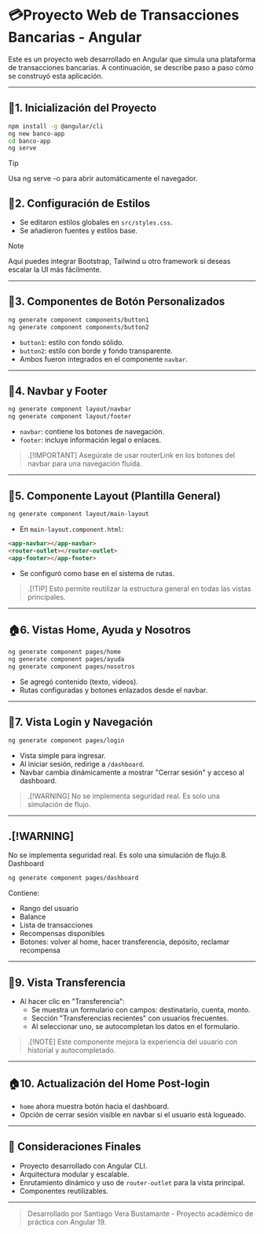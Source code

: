 # 💳Proyecto Web de Transacciones Bancarias - Angular

Este es un proyecto web desarrollado en Angular que simula una plataforma de transacciones bancarias. A continuación, se describe paso a paso cómo se construyó esta aplicación.

---

## 🚀1. Inicialización del Proyecto

```bash
npm install -g @angular/cli
ng new banco-app
cd banco-app
ng serve
```
>[!TIP]
>Usa ng serve -o para abrir automáticamente el navegador.

## 🎨2. Configuración de Estilos

- Se editaron estilos globales en `src/styles.css`.
- Se añadieron fuentes y estilos base.

>[!NOTE]
>Aquí puedes integrar Bootstrap, Tailwind u otro framework si deseas escalar la UI más fácilmente.
---

## 🧱3. Componentes de Botón Personalizados

```bash
ng generate component components/button1
ng generate component components/button2
```

- `button1`: estilo con fondo sólido.
- `button2`: estilo con borde y fondo transparente.
- Ambos fueron integrados en el componente `navbar`.

---

##  🧭4. Navbar y Footer

```bash
ng generate component layout/navbar
ng generate component layout/footer
```

- `navbar`: contiene los botones de navegación.
- `footer`: incluye información legal o enlaces.

>.[!IMPORTANT]
>Asegúrate de usar routerLink en los botones del navbar para una navegación fluida.
---

## 🧩5. Componente Layout (Plantilla General)

```bash
ng generate component layout/main-layout
```

- En `main-layout.component.html`:

```html
<app-navbar></app-navbar>
<router-outlet></router-outlet>
<app-footer></app-footer>
```

- Se configuró como base en el sistema de rutas.

>.[!TIP]
>Esto permite reutilizar la estructura general en todas las vistas principales.
---

## 🏠6. Vistas Home, Ayuda y Nosotros

```bash
ng generate component pages/home
ng generate component pages/ayuda
ng generate component pages/nosotros
```

- Se agregó contenido (texto, videos).
- Rutas configuradas y botones enlazados desde el navbar.

---

## 🔐7. Vista Login y Navegación

```bash
ng generate component pages/login
```

- Vista simple para ingresar.
- Al iniciar sesión, redirige a `/dashboard`.
- Navbar cambia dinámicamente a mostrar "Cerrar sesión" y acceso al dashboard.

>.[!WARNING]
>No se implementa seguridad real. Es solo una simulación de flujo.
---

## .[!WARNING]

No se implementa seguridad real. Es solo una simulación de flujo.8. Dashboard

```bash
ng generate component pages/dashboard
```

Contiene:
- Rango del usuario
- Balance
- Lista de transacciones
- Recompensas disponibles
- Botones: volver al home, hacer transferencia, depósito, reclamar recompensa

---

## 💸9. Vista Transferencia

- Al hacer clic en "Transferencia":
  - Se muestra un formulario con campos: destinatario, cuenta, monto.
  - Sección "Transferencias recientes" con usuarios frecuentes.
  - Al seleccionar uno, se autocompletan los datos en el formulario.

>.[!NOTE]
>Este componente mejora la experiencia del usuario con historial y autocompletado.
---

## 🏠10. Actualización del Home Post-login

- `home` ahora muestra botón hacia el dashboard.
- Opción de cerrar sesión visible en navbar si el usuario está logueado.

---

## 📌 Consideraciones Finales

- Proyecto desarrollado con Angular CLI.
- Arquitectura modular y escalable.
- Enrutamiento dinámico y uso de `router-outlet` para la vista principal.
- Componentes reutilizables.

---

> Desarrollado por Santiago Vera Bustamante - Proyecto académico de práctica con Angular 19.
